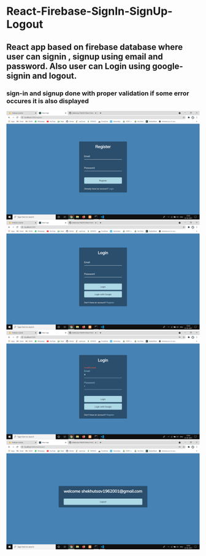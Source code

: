 # React-Firebase-SignIn-SignUp-Logout

## React app based on firebase database where user can signin , signup using email and password. Also user can Login using google-signin and logout.
### sign-in and signup done with proper validation if some error occures it is also displayed 

![alt text](/images/1.png)
![alt text](/images/2.png)
![alt text](/images/3.png)
![alt text](/images/4.png)